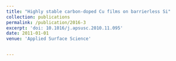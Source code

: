 ```yaml
---
title: "Highly stable carbon-doped Cu films on barrierless Si"
collection: publications
permalink: /publication/2016-3
excerpt: 'doi: 10.1016/j.apsusc.2010.11.095'
date: 2011-01-01
venue: 'Applied Surface Science'


---
```



